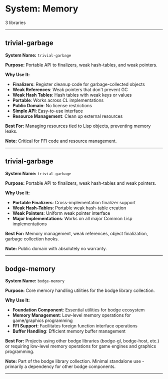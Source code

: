 # System: Memory

3 libraries

---

## trivial-garbage

**System Name:** `trivial-garbage`

**Purpose:** Portable API to finalizers, weak hash-tables, and weak pointers.

**Why Use It:**
- **Finalizers**: Register cleanup code for garbage-collected objects
- **Weak References**: Weak pointers that don't prevent GC
- **Weak Hash Tables**: Hash tables with weak keys or values
- **Portable**: Works across CL implementations
- **Public Domain**: No license restrictions
- **Simple API**: Easy-to-use interface
- **Resource Management**: Clean up external resources

**Best For:** Managing resources tied to Lisp objects, preventing memory leaks.

**Note:** Critical for FFI code and resource management.

---


## trivial-garbage

**System Name:** `trivial-garbage`

**Purpose:** Portable API to finalizers, weak hash-tables and weak pointers.

**Why Use It:**
- **Portable Finalizers**: Cross-implementation finalizer support
- **Weak Hash-Tables**: Portable weak hash-table creation
- **Weak Pointers**: Uniform weak pointer interface
- **Major Implementations**: Works on all major Common Lisp implementations

**Best For:** Memory management, weak references, object finalization, garbage collection hooks.

**Note:** Public domain with absolutely no warranty.

---


## bodge-memory

**System Name:** `bodge-memory`

**Purpose:** Core memory handling utilities for the bodge library collection.

**Why Use It:**
- **Foundation Component**: Essential utilities for bodge ecosystem
- **Memory Management**: Low-level memory operations for game/graphics programming
- **FFI Support**: Facilitates foreign function interface operations
- **Buffer Handling**: Efficient memory buffer management

**Best For:** Projects using other bodge libraries (bodge-gl, bodge-host, etc.) or requiring low-level memory operations for game engines and graphics programming.

**Note:** Part of the bodge library collection. Minimal standalone use - primarily a dependency for other bodge components.

---


